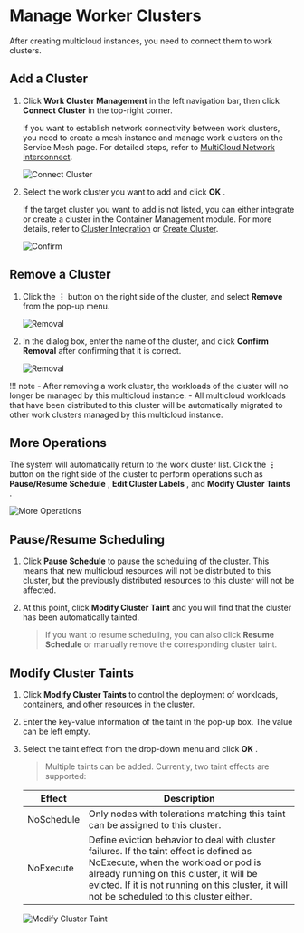 # Manage Worker Clusters

After creating multicloud instances, you need to connect them to work clusters.

## Add a Cluster

1. Click __Work Cluster Management__ in the left navigation bar, then click __Connect Cluster__ in the top-right corner.

    If you want to establish network connectivity between work clusters, you need to create a mesh instance and manage work clusters on the Service Mesh page. For detailed steps, refer to [MultiCloud Network Interconnect](../mspider/user-guide/multicluster/cluster-interconnect.md).

    ![Connect Cluster](https://docs.daocloud.io/daocloud-docs-images/docs/en/docs/kairship/images/cluster01.png)

2. Select the work cluster you want to add and click __OK__ .

    If the target cluster you want to add is not listed, you can either integrate or create a cluster in the Container Management module. For more details, refer to [Cluster Integration](../kpanda/user-guide/clusters/integrate-cluster.md) or [Create Cluster](../kpanda/user-guide/clusters/create-cluster.md).

    ![Confirm](https://docs.daocloud.io/daocloud-docs-images/docs/en/docs/kairship/images/cluster02.png)

## Remove a Cluster

1. Click the __⋮__ button on the right side of the cluster, and select __Remove__ from the pop-up menu.

    ![Removal](https://docs.daocloud.io/daocloud-docs-images/docs/en/docs/kairship/images/cluster03.png)

2. In the dialog box, enter the name of the cluster, and click __Confirm Removal__ after confirming that it is correct.

    ![Removal](https://docs.daocloud.io/daocloud-docs-images/docs/en/docs/kairship/images/cluster04.png)

!!! note
    - After removing a work cluster, the workloads of the cluster will no longer be managed by this multicloud instance.
    - All multicloud workloads that have been distributed to this cluster will be automatically migrated to other work clusters managed by this multicloud instance.

## More Operations

The system will automatically return to the work cluster list. Click the __⋮__ button on the right side of the cluster to perform operations such as __Pause/Resume Schedule__ , __Edit Cluster Labels__ , and __Modify Cluster Taints__ .

![More Operations](https://docs.daocloud.io/daocloud-docs-images/docs/en/docs/kairship/images/cluster05.png)

## Pause/Resume Scheduling

1. Click __Pause Schedule__ to pause the scheduling of the cluster. This means that new multicloud resources will not be distributed to this cluster, but the previously distributed resources to this cluster will not be affected.

2. At this point, click __Modify Cluster Taint__ and you will find that the cluster has been automatically tainted.

    > If you want to resume scheduling, you can also click __Resume Schedule__ or manually remove the corresponding cluster taint.

## Modify Cluster Taints

1. Click __Modify Cluster Taints__ to control the deployment of workloads, containers, and other resources in the cluster.

2. Enter the key-value information of the taint in the pop-up box. The value can be left empty.

3. Select the taint effect from the drop-down menu and click __OK__ .

    > Multiple taints can be added. Currently, two taint effects are supported:

    | Effect      | Description                                                  |
    | ----------- | ------------------------------------------------------------ |
    | NoSchedule  | Only nodes with tolerations matching this taint can be assigned to this cluster. |
    | NoExecute   | Define eviction behavior to deal with cluster failures. If the taint effect is defined as NoExecute, when the workload or pod is already running on this cluster, it will be evicted. If it is not running on this cluster, it will not be scheduled to this cluster either. |

   ![Modify Cluster Taint](https://docs.daocloud.io/daocloud-docs-images/docs/en/docs/kairship/images/cluster06.png)
